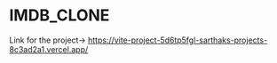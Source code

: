 ﻿# IMDB_CLONE
Link for the project-> https://vite-project-5d6tp5fgl-sarthaks-projects-8c3ad2a1.vercel.app/
